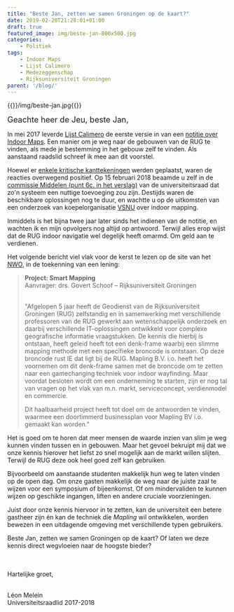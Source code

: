 ```yaml
---
title: "Beste Jan, zetten we samen Groningen op de kaart?"
date: 2019-02-20T21:28:01+01:00
draft: true
featured_image: img/beste-jan-800x500.jpg
categories: 
    - Politiek
tags:
    - Indoor Maps
    - Lijst Calimero
    - Medezeggenschap
    - Rijksuniversiteit Groningen
parent: '/blog/'
---
```

{{<img>}}/img/beste-jan.jpg{{</img>}}<br>

<span style="font-size: large">Geachte heer de Jeu, beste Jan,</span>

In mei 2017 leverde [Lijst Calimero](https://www.lijstcalimero.nl) de eerste versie in van een [notitie over Indoor Maps](/static/docs/final-memo-indoor-maps.pdf). Een manier om je weg naar de gebouwen van de RUG te vinden, als mede je bestemming in het gebouw zelf te vinden. Als aanstaand raadslid schreef ik mee aan dit voorstel. 

Hoewel er [enkele kritische kanttekeningen](https://www.ukrant.nl/opinie-door-calimero-mis-je-de-liefde-van-je-leven/) werden geplaatst, waren de reacties overwegend positief. Op 15 februari 2018 beaamde u zelf in de [commissie Middelen (punt 6c. in het verslag)](https://drive.google.com/file/d/1v0mD4-cJoVYQrecbYsW78vRcXZ--jtfc/view?usp=sharing) van de universiteitsraad dat zo'n systeem een nuttige toevoeging zou zijn. Destijds waren de beschikbare oplossingen nog te duur, en wachtte u op de uitkomsten van een onderzoek van koepelorganisatie [VSNU](https://www.vsnu.nl) over indoor mapping.


Inmiddels is het bijna twee jaar later sinds het indienen van de notitie, en wachten ik en mijn opvolgers nog altijd op antwoord. Terwijl alles erop wijst dat de RUG indoor navigatie wel degelijk heeft omarmd. Om geld aan te verdienen. 

Het volgende bericht viel vlak voor de kerst te lezen op de site van het [NWO](https://www.nwo.nl/actueel/nieuws/2018/12/vier-toekenningen-take-off-voor-academische-ondernemers-in-alfa--en-gammawetenschappen.html), in de toekenning van een lening:

<blockquote>
<b>Project: Smart Mapping</b><br>
Aanvrager: drs. Govert Schoof – Rijksuniversiteit Groningen<br><br>

"Afgelopen 5 jaar heeft de Geodienst van de Rijksuniversiteit Groningen (RUG) zelfstandig en in samenwerking met verschillende professoren van de RUG gewerkt aan wetenschappelijk onderzoek en daarbij verschillende IT-oplossingen ontwikkeld voor complexe geografische informatie vraagstukken. De kennis die hierbij is ontstaan, heeft geleid heeft tot een denk-frame waarbij een slimme mapping methode met een specifieke broncode is ontstaan. Op deze broncode rust IE dat ligt bij de RUG. Mapling B.V. i.o. heeft het voornemen om dit denk-frame samen met de broncode om te zetten naar een gamechanging techniek voor indoor wayfinding. Maar voordat besloten wordt om een onderneming te starten, zijn er nog tal van vragen op het vlak van m.n. markt, serviceconcept, verdienmodel en commercie.

Dit haalbaarheid project heeft tot doel om de antwoorden te vinden, waarmee een doortimmerd businessplan voor Mapling BV i.o. gemaakt kan worden."
</blockquote>

Het is goed om te horen dat meer mensen de waarde inzien van slim je weg kunnen vinden tussen en in gebouwen. Maar het gevoel bekruipt mij dat we onze kennis hierover het liefst zo snel mogelijk aan de markt willen slijten. Terwijl de RUG deze ook heel goed zelf kan gebruiken.

Bijvoorbeeld om aanstaande studenten makkelijk hun weg te laten vinden op de open dag. Om onze gasten makkelijk de weg naar de juiste zaal te wijzen voor een symposium of bijeenkomst. Of om mindervaliden te kunnen wijzen op geschikte ingangen, liften en andere cruciale voorzieningen. 

Juist door onze kennis hiervoor in te zetten, kan de universiteit een betere gastheer zijn én kan de techniek die _Mapling_ wil ontwikkelen, worden bewezen in een uitdagende omgeving met verschillende typen gebruikers.

Beste Jan, zetten we samen Groningen op de kaart? 
Of laten we deze kennis direct wegvloeien naar de hoogste bieder?

<br><br>
Hartelijke groet,

<br>
Léon Melein<br>
Universiteitsraadlid 2017-2018



